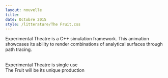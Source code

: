 ```yaml
---
layout: nouvelle
title:
date: Octobre 2015
style: /litterature/The Fruit.css
---
```


<!-- TITLE

##A Moving Picture

<!-- -->

<!-- DIRECTED BY

##Directed By

###William Bussière

<!-- -->


<!-- MUSIC BY

##Music By

###François Bussière

<!-- -->


<!-- DESCRIPTIVE -->
<p><span class="exth">Experimental Theatre</span> is a C++ simulation framework. This animation showcases its ability to render combinations of analytical surfaces through path tracing.</p>


<br>
<div class="descr-center">
    <span class="exth">Experimental Theatre</span> is single use<br>
    <span>The Fruit</span> will be its unique production
</div>

<!-- -->


<!-- PROLOGUE 
<p>...lorsque Geoffroy figea, interloqué par le tribalisme qui émanait des peintures, il aperçu sa douce moitié rousse et pulpeuse qui l'invitait à la suivre. Elle venait d'installer son oeuvre et s'impatientait à l'idée de voir enfin la réaction de son fiancé. Malgré la fébrilité de sa douce moitié, Geoffroy prendra tout de même le temps d'admirer chacune des oeuvres qui se trouveront sur son passage...</p>
<!-- -->

<!-- EPILOGUE
<p>...le symbole exprimé par ce cadeau était bien clair, mais ne fit qu'assombrir l'humeur de Geoffroy. Bien qu'elle se montrait absolument maternelle en lui offrant une telle affection, elle accusait du même coup une ignorance totale de son enfance. Les anciennes pulsions reprirent racines dans les veines de Geoffroy. Il n'avait plus qu'une idée : fendre le ventre de sa bien aimée pour répandre ce jus vital qui nourrissait maintenant deux vies.</p>
<!-- -->


<!-- ARTWORKS

##Artworks

<div class="page-column">

<u>Sextant album cover [Herbie Hancock]</u>

<br>

<span>by Robert Springett</span>

<br><br><br><br><br>

<u>Crossings album cover [Herbie Hancock]</u>

<br>

by Robert Springett

</div>

<div class="page-column">

<u>Bitches Brew album cover [Miles Davis]</u>

<br>

by Mati Klarwein

<br><br><br><br>

<u>Gente canine : </u>

<br>

<u>baume précieux en cas d'atrophie oculaire</u>

<br>

by Constance Morel
</div>

<!-- -->


<!-- MADE WITH

##Made with

<div class="page-text">
<em>Experimental Theatre</em><br>

The path tracing throwable prototype suite

<br><br><br>

Project hosted on Github<br>

<em><u>github.com/wibus/ExperimentalTheatre</u></em>

<br><br><br>

Short introduction to Experimental Theatre at<br>

<em><u>wibus.github.io/ExTh/</u></em>
</div>

<!-- -->

